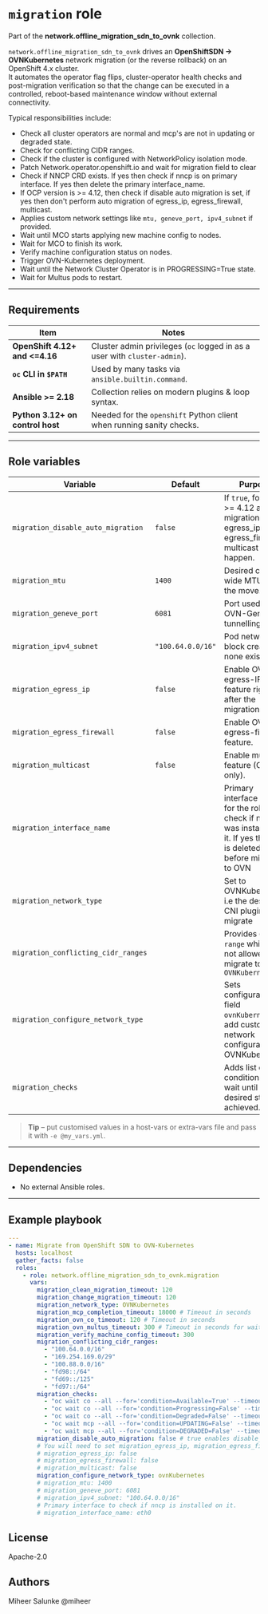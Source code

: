 # `migration` role

Part of the **network.offline_migration_sdn_to_ovnk** collection.

`network.offline_migration_sdn_to_ovnk` drives an **OpenShiftSDN → OVNKubernetes** network migration
(or the reverse rollback) on an OpenShift 4.x cluster.  
It automates the operator flag flips, cluster-operator health checks and
post-migration verification so that the change can be executed in a
controlled, reboot-based maintenance window without external connectivity.

Typical responsibilities include:
- Check all cluster operators are normal and mcp's are not in updating or degraded state.
- Check for conflicting CIDR ranges.
- Check if the cluster is configured with NetworkPolicy isolation mode.
- Patch Network.operator.openshift.io and wait for migration field to clear
- Check if NNCP CRD exists. If yes then check if nncp is on primary interface.
  If yes then delete the primary interface_name.
- If OCP version is >= 4.12, then check if disable auto migration is set, 
  if yes then don't perform auto migration of egress_ip, egress_firewall, multicast.
- Applies custom network settings like `mtu, geneve_port, ipv4_subnet` if provided.
- Wait until MCO starts applying new machine config to nodes.
- Wait for MCO to finish its work.
- Verify machine configuration status on nodes.
- Trigger OVN-Kubernetes deployment.
- Wait until the Network Cluster Operator is in PROGRESSING=True state.
- Wait for Multus pods to restart.
---

## Requirements

| Item                            | Notes |
|---------------------------------|-------|
| **OpenShift 4.12+ and <=4.16**  | Cluster admin privileges (`oc` logged in as a user with `cluster-admin`). |
| **`oc` CLI in `$PATH`**         | Used by many tasks via `ansible.builtin.command`. |
| **Ansible >= 2.18**             | Collection relies on modern plugins & loop syntax. |
| **Python 3.12+ on control host** | Needed for the `openshift` Python client when running sanity checks. |

---

## Role variables

| Variable                            | Default           | Purpose                                                                                                                     |
|-------------------------------------|-------------------|-----------------------------------------------------------------------------------------------------------------------------|
| `migration_disable_auto_migration`  | `false`           | If `true`, for OCP >= 4.12 auto-migration of egress_ip, egress_firewall, multicast will happen.                             |
| `migration_mtu`                     | `1400`            | Desired cluster-wide MTU after the move.                                                                                    |
| `migration_geneve_port`             | `6081`            | Port used by OVN-Geneve tunnelling.                                                                                         |
| `migration_ipv4_subnet`             | `"100.64.0.0/16"` | Pod network block created if none exists.                                                                                   |
| `migration_egress_ip`               | `false`           | Enable OVN egress-IP feature right after the migration.                                                                     |
| `migration_egress_firewall`         | `false`           | Enable OVN egress-firewall feature.                                                                                         |
| `migration_multicast`               | `false`           | Enable multicast feature (OVN only).                                                                                        |
 | `migration_interface_name`          |                   | Primary interface name for the role to check if nncp was installed on it. If yes then it is deleted before migration to OVN |
 | `migration_network_type`            | | Set to OVNKubernetes i.e the desired CNI plugin to migrate                                                                  | 
| `migration_conflicting_cidr_ranges` || Provides `CIDR range` which is not allowed to migrate to CNI `OVNKubernetes`                                                |                                                           
| `migration_configure_network_type`  || Sets configuration field `ovnKubernetes` to add custom network configuration for OVNKubernetes.                             | 
| `migration_checks`                   || Adds list of conditions to wait until the desired status is achieved.                                                       |
> **Tip** – put customised values in a host-vars or extra-vars file and pass
> it with `-e @my_vars.yml`.

---

## Dependencies

* No external Ansible roles.

---

## Example playbook

```yaml
---
- name: Migrate from OpenShift SDN to OVN-Kubernetes
  hosts: localhost
  gather_facts: false
  roles:
    - role: network.offline_migration_sdn_to_ovnk.migration
      vars:
        migration_clean_migration_timeout: 120
        migration_change_migration_timeout: 120
        migration_network_type: OVNKubernetes
        migration_mcp_completion_timeout: 18000 # Timeout in seconds
        migration_ovn_co_timeout: 120 # Timeout in seconds
        migration_ovn_multus_timeout: 300 # Timeout in seconds for waiting for Multus pods
        migration_verify_machine_config_timeout: 300
        migration_conflicting_cidr_ranges:
          - "100.64.0.0/16"
          - "169.254.169.0/29"
          - "100.88.0.0/16"
          - "fd98::/64"
          - "fd69::/125"
          - "fd97::/64"
        migration_checks:
          - "oc wait co --all --for='condition=Available=True' --timeout=60s"
          - "oc wait co --all --for='condition=Progressing=False' --timeout=60s"
          - "oc wait co --all --for='condition=Degraded=False' --timeout=60s"
          - "oc wait mcp --all --for='condition=UPDATING=False' --timeout=60s"
          - "oc wait mcp --all --for='condition=DEGRADED=False' --timeout=60s"
        migration_disable_auto_migration: false # true enables disable_automatic_migration.
        # You will need to set migration_egress_ip, migration_egress_firewall and migration_multicast as follows:
        # migration_egress_ip: false
        # migration_egress_firewall: false
        # migration_multicast: false
        migration_configure_network_type: ovnKubernetes
        # migration_mtu: 1400
        # migration_geneve_port: 6081
        # migration_ipv4_subnet: "100.64.0.0/16"
        # Primary interface to check if nncp is installed on it.
        # migration_interface_name: eth0
```

## License

Apache-2.0

## Authors

Miheer Salunke @miheer